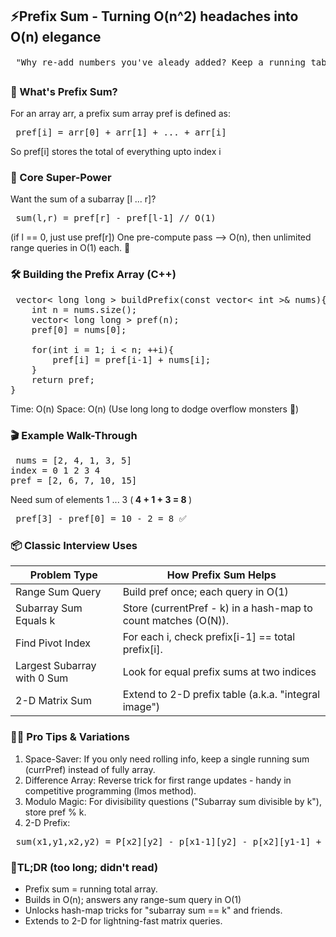 ## ⚡Prefix Sum - Turning O(n^2) headaches into O(n) elegance
<pre> "Why re-add numbers you've aleady added? Keep a running tab like a smart cafe owner." ☕📈 </pre>

### 🧠 What's Prefix Sum?
For an array arr, a prefix sum array pref is defined as:
<pre> pref[i] = arr[0] + arr[1] + ... + arr[i] </pre> 
So pref[i] stores the total of everything upto index i

### 🚀 Core Super-Power
Want the sum of a subarray [l ... r]?
<pre> sum(l,r) = pref[r] - pref[l-1] // O(1)</pre>
(if l == 0, just use pref[r])
One pre-compute pass --> O(n), then unlimited range queries in O(1) each. 💅

### 🛠️ Building the Prefix Array (C++)
<pre> vector< long long > buildPrefix(const vector< int >& nums){
    int n = nums.size();
    vector< long long > pref(n);
    pref[0] = nums[0];

    for(int i = 1; i < n; ++i){
        pref[i] = pref[i-1] + nums[i];
    }
    return pref;
} </pre>

Time: O(n) Space: O(n)
(Use long long to dodge overflow monsters 🐉)

### 🎬 Example Walk-Through
<pre> nums = [2, 4, 1, 3, 5]
index = 0 1 2 3 4
pref = [2, 6, 7, 10, 15]    </pre>
Need sum of elements 1 ... 3 (<b> 4 + 1 + 3 = 8 </b>)
<pre> pref[3] - pref[0] = 10 - 2 = 8 ✅ </pre>

### 📦 Classic Interview Uses
| Problem Type | How Prefix Sum Helps |
| ------------ | -------------------- |
| Range Sum Query | Build pref once; each query in O(1) |
| Subarray Sum Equals k | Store (currentPref - k) in a hash-map to count matches (O(N)). |
| Find Pivot Index | For each i, check prefix[i-1] == total prefix[i]. |
| Largest Subarray with 0 Sum | Look for equal prefix sums at two indices |
| 2-D Matrix Sum | Extend to 2-D prefix table (a.k.a. "integral image") |

### 🧙‍♂️ Pro Tips & Variations
1. Space-Saver: If you only need rolling info, keep a single running sum (currPref) instead of fully array.
2. Difference Array: Reverse trick for first range updates - handy in competitive programming (lmos method).
3. Modulo Magic: For divisibility questions ("Subarray sum divisible by k"), store pref % k.
4. 2-D Prefix:
<pre> sum(x1,y1,x2,y2) = P[x2][y2] - p[x1-1][y2] - p[x2][y1-1] + p[x-1][y-1] </pre>

### 🏁TL;DR (too long; didn't read)
- Prefix sum = running total array.
- Builds in O(n); answers any range-sum query in O(1)
- Unlocks hash-map tricks for "subarray sum == k" and friends.
- Extends to 2-D for lightning-fast matrix queries.
